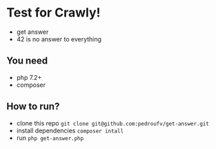 # Test for Crawly!

- get answer
- 42 is no answer to everything

## You need
- php 7.2+
- composer 

## How to run?
- clone this repo `git clone git@github.com:pedroufv/get-answer.git` 
- install dependencies `composer intall`
- run `php get-answer.php`
